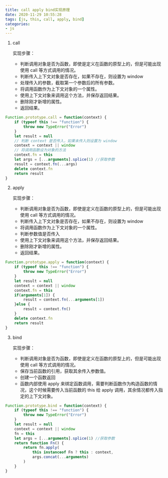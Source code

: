 ```yaml
---
title: call apply bind实现原理
date: 2020-11-29 10:55:28
tags: [js, this, call, apply, bind]
categories: 
- js
---
```


1. call

   实现步骤：

   + 判断调用对象是否为函数，即使是定义在函数的原型上的，但是可能出现使用 call 等方式调用的情况。
   + 判断传入上下文对象是否存在，如果不存在，则设置为 window
   + 处理传入的参数，截取第一个参数后的所有参数。
   + 将调用函数作为上下文对象的一个属性。
   + 使用上下文对象来调用这个方法，并保存返回结果。
   + 删除刚才新增的属性。
   + 返回结果。

```js
Function.prototype.call = function(context) {
    if (typeof this !== "function") {
        throw new TypeError("Error")
    }
    let result = null
    // 判断 context 是否传入，如果未传入则设置为 window
    context = context || window
    // 将调用函数设为对象的方法
    context.fn = this
    let args = [...arguments].splice(1) //获取参数
    result = context.fn(...args)
    delete context.fn
    return result
}
```

2. apply

   实现步骤：

   - 判断调用对象是否为函数，即使是定义在函数的原型上的，但是可能出现使用 call 等方式调用的情况。
   - 判断传入上下文对象是否存在，如果不存在，则设置为 window
   - 将调用函数作为上下文对象的一个属性。
   - 判断参数值是否传入
   - 使用上下文对象来调用这个方法，并保存返回结果。
   - 删除刚才新增的属性。
   - 返回结果。

```js
Function.prototype.apply = function(context) {
    if (typeof this !== "function") {
        throw new TypeError("Error")
    }
    let result = null
    context = context || window
    context.fn = this
    if(arguments[1]) {
        result = context.fn(...arguments[1])
    }else {
        result = context.fn()
    }
    delete context.fn
    return result
}
```

3. bind

   实现步骤：

   + 判断调用对象是否为函数，即使是定义在函数的原型上的，但是可能出现使用 call 等方式调用的情况。
   + 保存当前函数的引用，获取其余传入参数值。
   + 创建一个函数返回
   + 函数内部使用 apply 来绑定函数调用，需要判断函数作为构造函数的情况，这个时候需要传入当前函数的 this 给 apply 调用，其余情况都传入指定的上下文对象。

```js
Function.prototype.bind = function(context) {
    if (typeof this !== "function") {
        throw new TypeError("Error")
    }
    let result = null
    context = context || window
    fn = this
    let args = [...arguments].splice(1) //获取参数
    return function Fn() {
        return fn.apply(
            this instanceof Fn ? this : context,
            args.concat(...arguments)
        )
    }
}
```